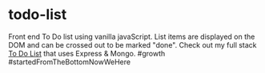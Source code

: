 # todo-list

Front end To Do list using vanilla javaScript. List items are displayed on the DOM and can be crossed out to be marked "done".
Check out my full stack [To Do List](github.com/inpen/toDo) that uses Express & Mongo. #growth #startedFromTheBottomNowWeHere
